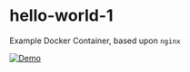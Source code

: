 # hello-world-1
Example Docker Container, based upon `nginx`

[![Demo](https://cdn.uffizzi.com/demo-button.svg)](https://app.qa-gke.uffizzi.com/demo/github.com/NealArw/hello-world-1)
